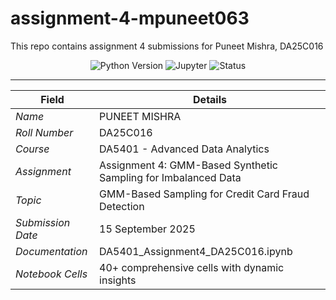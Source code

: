 # assignment-4-mpuneet063
This repo contains assignment 4 submissions for Puneet Mishra, DA25C016

<div align="center">
  <img src="https://img.shields.io/badge/Python-3.8+-blue.svg" alt="Python Version">
  <img src="https://img.shields.io/badge/Jupyter-Notebook-orange.svg" alt="Jupyter">
  <img src="https://img.shields.io/badge/Status-Complete-green.svg" alt="Status">
</div>

---

| Field | Details |
|-------|---------|
| *Name* | PUNEET MISHRA |
| *Roll Number* | DA25C016 |
| *Course* | DA5401 - Advanced Data Analytics |
| *Assignment* | Assignment 4: GMM-Based Synthetic Sampling for Imbalanced Data |
| *Topic* | GMM-Based Sampling for Credit Card Fraud Detection |
| *Submission Date* | 15 September 2025 |
| *Documentation*  |  DA5401_Assignment4_DA25C016.ipynb
| *Notebook Cells* | 40+ comprehensive cells with dynamic insights |
